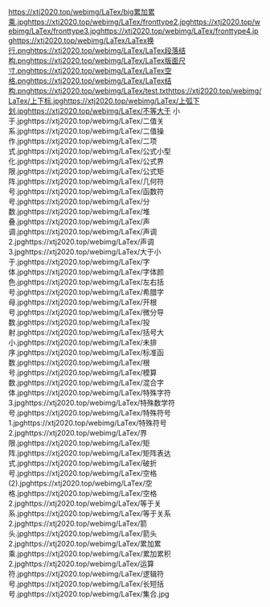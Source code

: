 https://xtj2020.top/webimg/LaTex/big累加累乘.jpghttps://xtj2020.top/webimg/LaTex/fronttype2.jpghttps://xtj2020.top/webimg/LaTex/fronttype3.jpghttps://xtj2020.top/webimg/LaTex/fronttype4.jpghttps://xtj2020.top/webimg/LaTex/LaTex换行.pnghttps://xtj2020.top/webimg/LaTex/LaTex段落结构.pnghttps://xtj2020.top/webimg/LaTex/LaTex版面尺寸.pnghttps://xtj2020.top/webimg/LaTex/LaTex空格.pnghttps://xtj2020.top/webimg/LaTex/LaTex结构.pnghttps://xtj2020.top/webimg/LaTex/test.txthttps://xtj2020.top/webimg/LaTex/上下标.jpghttps://xtj2020.top/webimg/LaTex/上弧下划.jpghttps://xtj2020.top/webimg/LaTex/不等大于 小于.jpghttps://xtj2020.top/webimg/LaTex/二值关系.jpghttps://xtj2020.top/webimg/LaTex/二值操作.jpghttps://xtj2020.top/webimg/LaTex/二项式.jpghttps://xtj2020.top/webimg/LaTex/公式小型化.jpghttps://xtj2020.top/webimg/LaTex/公式界限.jpghttps://xtj2020.top/webimg/LaTex/公式矩阵.jpghttps://xtj2020.top/webimg/LaTex/几何符号.jpghttps://xtj2020.top/webimg/LaTex/函数符号.jpghttps://xtj2020.top/webimg/LaTex/分数.jpghttps://xtj2020.top/webimg/LaTex/堆叠.jpghttps://xtj2020.top/webimg/LaTex/声调.jpghttps://xtj2020.top/webimg/LaTex/声调2.jpghttps://xtj2020.top/webimg/LaTex/声调3.jpghttps://xtj2020.top/webimg/LaTex/大于小于.jpghttps://xtj2020.top/webimg/LaTex/字体.jpghttps://xtj2020.top/webimg/LaTex/字体颜色.jpghttps://xtj2020.top/webimg/LaTex/左右括号.jpghttps://xtj2020.top/webimg/LaTex/希腊字母.jpghttps://xtj2020.top/webimg/LaTex/开根号.jpghttps://xtj2020.top/webimg/LaTex/微分导数.jpghttps://xtj2020.top/webimg/LaTex/投射.jpghttps://xtj2020.top/webimg/LaTex/括号大小.jpghttps://xtj2020.top/webimg/LaTex/未排序.jpghttps://xtj2020.top/webimg/LaTex/标准函数.jpghttps://xtj2020.top/webimg/LaTex/根号.jpghttps://xtj2020.top/webimg/LaTex/模算数.jpghttps://xtj2020.top/webimg/LaTex/混合字体.jpghttps://xtj2020.top/webimg/LaTex/特殊字符3.jpghttps://xtj2020.top/webimg/LaTex/特殊数学符号.jpghttps://xtj2020.top/webimg/LaTex/特殊符号1.jpghttps://xtj2020.top/webimg/LaTex/特殊符号2.jpghttps://xtj2020.top/webimg/LaTex/界限.jpghttps://xtj2020.top/webimg/LaTex/矩阵.jpghttps://xtj2020.top/webimg/LaTex/矩阵表达式.jpghttps://xtj2020.top/webimg/LaTex/破折号.jpghttps://xtj2020.top/webimg/LaTex/空格 (2).jpghttps://xtj2020.top/webimg/LaTex/空格.jpghttps://xtj2020.top/webimg/LaTex/空格2.jpghttps://xtj2020.top/webimg/LaTex/等于关系.jpghttps://xtj2020.top/webimg/LaTex/等于关系2.jpghttps://xtj2020.top/webimg/LaTex/箭头.jpghttps://xtj2020.top/webimg/LaTex/箭头2.jpghttps://xtj2020.top/webimg/LaTex/累加累乘.jpghttps://xtj2020.top/webimg/LaTex/累加累积2.jpghttps://xtj2020.top/webimg/LaTex/运算符.jpghttps://xtj2020.top/webimg/LaTex/逻辑符号.jpghttps://xtj2020.top/webimg/LaTex/长短括号.jpghttps://xtj2020.top/webimg/LaTex/集合.jpg